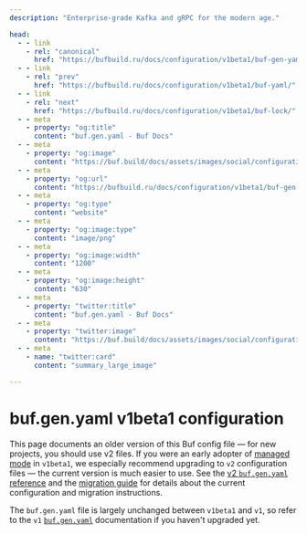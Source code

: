 ```yaml
---
description: "Enterprise-grade Kafka and gRPC for the modern age."

head:
  - - link
    - rel: "canonical"
      href: "https://bufbuild.ru/docs/configuration/v1beta1/buf-gen-yaml/"
  - - link
    - rel: "prev"
      href: "https://bufbuild.ru/docs/configuration/v1beta1/buf-yaml/"
  - - link
    - rel: "next"
      href: "https://bufbuild.ru/docs/configuration/v1beta1/buf-lock/"
  - - meta
    - property: "og:title"
      content: "buf.gen.yaml - Buf Docs"
  - - meta
    - property: "og:image"
      content: "https://buf.build/docs/assets/images/social/configuration/v1beta1/buf-gen-yaml.png"
  - - meta
    - property: "og:url"
      content: "https://bufbuild.ru/docs/configuration/v1beta1/buf-gen-yaml/"
  - - meta
    - property: "og:type"
      content: "website"
  - - meta
    - property: "og:image:type"
      content: "image/png"
  - - meta
    - property: "og:image:width"
      content: "1200"
  - - meta
    - property: "og:image:height"
      content: "630"
  - - meta
    - property: "twitter:title"
      content: "buf.gen.yaml - Buf Docs"
  - - meta
    - property: "twitter:image"
      content: "https://buf.build/docs/assets/images/social/configuration/v1beta1/buf-gen-yaml.png"
  - - meta
    - name: "twitter:card"
      content: "summary_large_image"

---
```


# buf.gen.yaml v1beta1 configuration

This page documents an older version of this Buf config file — for new projects, you should use v2 files. If you were an early adopter of [managed mode](../../../generate/managed-mode/) in `v1beta1`, we especially recommend upgrading to `v2` configuration files — the current version is much easier to use. See the [v2 `buf.gen.yaml` reference](../../v2/buf-gen-yaml/) and the [migration guide](../../../migration-guides/migrate-v2-config-files/) for details about the current configuration and migration instructions.

The `buf.gen.yaml` file is largely unchanged between `v1beta1` and `v1`, so refer to the `v1` [`buf.gen.yaml`](../../v1/buf-gen-yaml/) documentation if you haven't upgraded yet.
